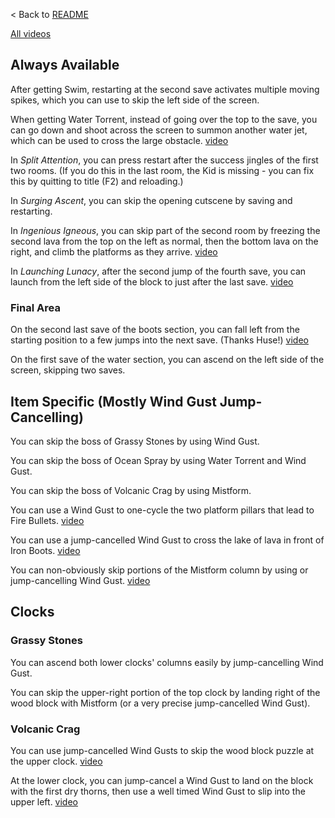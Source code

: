 < Back to [README](README.md)

[All videos](https://imgur.com/a/NkKmjM5)

## Always Available

After getting Swim, restarting at the second save activates multiple moving spikes, which you can use to skip the left side of the screen.

When getting Water Torrent, instead of going over the top to the save, you can go down and shoot across the screen to summon another water jet, which can be used to cross the large obstacle. [video](https://i.imgur.com/7sqMMGq.mp4)

In *Split Attention*, you can press restart after the success jingles of the first two rooms. (If you do this in the last room, the Kid is missing - you can fix this by quitting to title (F2) and reloading.)

In *Surging Ascent*, you can skip the opening cutscene by saving and restarting.

In *Ingenious Igneous*, you can skip part of the second room by freezing the second lava from the top on the left as normal, then the bottom lava on the right, and climb the platforms as they arrive. [video](https://i.imgur.com/BfDG1sN.mp4)

In *Launching Lunacy*, after the second jump of the fourth save, you can launch from the left side of the block to just after the last save. [video](https://i.imgur.com/qM8kNeF.mp4)

### Final Area

On the second last save of the boots section, you can fall left from the starting position to a few jumps into the next save. (Thanks Huse!) [video](https://i.imgur.com/5DY2adW.mp4)

On the first save of the water section, you can ascend on the left side of the screen, skipping two saves.

## Item Specific (Mostly Wind Gust Jump-Cancelling)

You can skip the boss of Grassy Stones by using Wind Gust.

You can skip the boss of Ocean Spray by using Water Torrent and Wind Gust.

You can skip the boss of Volcanic Crag by using Mistform.

You can use a Wind Gust to one-cycle the two platform pillars that lead to Fire Bullets. [video](https://i.imgur.com/iUsiIbc.mp4)

You can use a jump-cancelled Wind Gust to cross the lake of lava in front of Iron Boots. [video](https://i.imgur.com/QRlqbWv.mp4)

You can non-obviously skip portions of the Mistform column by using or jump-cancelling Wind Gust. [video](https://i.imgur.com/Xcpb0nD.mp4)


## Clocks

### Grassy Stones

You can ascend both lower clocks' columns easily by jump-cancelling Wind Gust.

You can skip the upper-right portion of the top clock by landing right of the wood block with Mistform (or a very precise jump-cancelled Wind Gust).

### Volcanic Crag

You can use jump-cancelled Wind Gusts to skip the wood block puzzle at the upper clock. [video](https://i.imgur.com/9N47eAh.mp4)

At the lower clock, you can jump-cancel a Wind Gust to land on the block with the first dry thorns, then use a well timed Wind Gust to slip into the upper left. [video](https://i.imgur.com/MFRim93.mp4)
